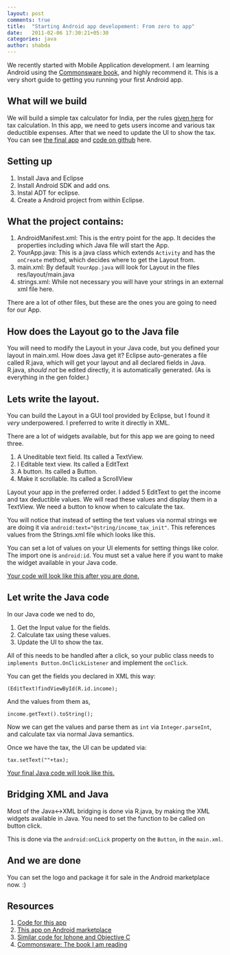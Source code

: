 ```yaml
---
layout: post
comments: true
title:  "Starting Android app developement: From zero to app"
date:   2011-02-06 17:30:21+05:30
categories: java
author: shabda
---
```

We recently started with Mobile Application development. I am learning Android using the [Commonsware book](http://Commonsware.com/), and highly recommend it.
This is a very short guide to getting you running your first Android app.

What will we build
------------------------
We will build a simple tax calculator for India, per the rules [given here](http://en.wikipedia.org/wiki/Income_tax_in_India) for tax calculation. In this app, we need to gets users
income and various tax deductible expenses. After that we need to update the UI to show the tax. You can see [the final app](https://market.android.com/details?id=com.agiliq.taxcalc)
and [code on github](https://github.com/agiliq/TaxCalculatorAndroid) here.


Setting up
---------------
1. Install Java and Eclipse
2. Install Android SDK and add ons.
3. Instal ADT for eclipse.
4. Create a Android project from within Eclipse.

What the project contains:
-----------------------------
1. AndroidManifest.xml: This is the entry point for the app. It decides the properties including which Java file will start the App.
2. YourApp.java: This is a java class which extends `Activity` and has the `onCreate` method, which decides where to get the Layout from.
3. main.xml: By default `YourApp.java` will look for Layout in the files res/layout/main.java
4. strings.xml: While not necessary you will have your strings in an external xml file here.

There are a lot of other files, but these are the ones you are going to need for our App.

How does the Layout go to the Java file
-------------------------------------------
You will need to modify the Layout in your Java code, but you defined your layout in main.xml. How does Java get it?
Eclipse auto-generates a file called R.java, which will get your layout and all declared fields in Java. R.java, *should not*
be edited directly, it is automatically generated. (As is everything in the gen folder.)

Lets write the layout.
--------------------------------
You can build the Layout in a GUI tool provided by Eclipse, but I found it *very* underpowered. I preferred to write it directly in XML.

There are a lot of widgets available, but for this app we are going to need three.

1. A Uneditable text field. Its called a TextView.
2. I Editable text view. Its called a EditText
3. A button. Its called a Button.
4. Make it scrollable. Its called a ScrollView

Layout your app in the preferred order. I added 5 EditText to get the income and tax deductible values. We will read these values and display them in
a TextView. We need a button to know when to calculate the tax.

You will notice that instead of setting the text values via normal strings we are doing it via `android:text="@string/income_tax_init"`. This references
values from the Strings.xml file which looks like this.

You can set a lot of values on your UI elements for setting things like color. The import one is `android:id`. You must set a value here if you want to make
the widget available in your Java code.

[Your code will look like this after you are done.](https://github.com/agiliq/TaxCalculatorAndroid/blob/master/res/layout/main.xml)

Let write the Java code
-----------------------------------
In our Java code we ned to do,

1. Get the Input value for the fields.
2. Calculate tax using these values.
3. Update the UI to show the tax.

All of this needs to be handled after a click, so your public class needs to `implements Button.OnClickListener`
and implement the `onClick`.

You can get the fields you declared in XML this way:

	(EditText)findViewById(R.id.income);

And the values from them as,

	income.getText().toString();

Now we can get the values and parse them as `int` via `Integer.parseInt`, and calculate tax via normal Java semantics.

Once we have the tax, the UI can be updated via:

	tax.setText(""+tax);


[Your final Java code will look like this.](https://github.com/agiliq/TaxCalculatorAndroid/blob/master/src/com/agiliq/taxcalc/TaxCalculator.java)

Bridging XML and Java
----------------------------
Most of the Java<->XML bridging is done via R.java, by making the XML widgets available in Java. You need to set the function to be
called on button click.

This is done via the `android:onCLick` property on the `Button`, in the `main.xml`.

And we are done
---------------------
You can set the logo and package it for sale in the Android marketplace now. :)


Resources
--------------

1. [Code for this app](https://github.com/agiliq/TaxCalculatorAndroid)
2. [This app on Android marketplace](https://market.android.com/details?id=com.agiliq.taxcalc)
3. [Similar code for Iphone and Objective C](https://github.com/agiliq/TaxCalculatorIndia)
4. [Commonsware: The book I am reading](http://commonsware.com/)




